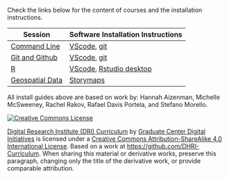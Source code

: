 Check the links below for the content of courses and the installation instructions.

Session | Software Installation Instructions
--------| ---------
[Command Line](https://github.com/DHRISMU/command-line) | [VScode](sections/vscode.md), [git](sections/git.md) | 
[Git and Github](https://github.com/DHRISMU/git) | [VScode](sections/vscode.md), [git](sections/git.md) |
[R](https://github.com/DHRISMU/r) | [VScode](sections/vscode.md), [Rstudio desktop](sections/rstudio.md) | 
[Geospatial Data](https://github.com/DHRISMU/geospatialdatas)  | [Storymaps](sections/storymaps.md)


 
All install guides above are based on work by: Hannah Aizenman, Michelle McSweeney, Rachel Rakov, Rafael Davis Portela, and Stefano Morello.

[![Creative Commons License](https://i.creativecommons.org/l/by-sa/4.0/88x31.png)](http://creativecommons.org/licenses/by-sa/4.0/)

[Digital Research Institute (DRI) Curriculum](http://purl.org/dc/terms/) by [Graduate Center Digital Initiatives](https://gcdi.commons.gc.cuny.edu/) is licensed under a [Creative Commons Attribution-ShareAlike 4.0 International License](http://creativecommons.org/licenses/by-sa/4.0/). Based on a work at <https://github.com/DHRI-Curriculum>. When sharing this material or derivative works, preserve this paragraph, changing only the title of the derivative work, or provide comparable attribution.
